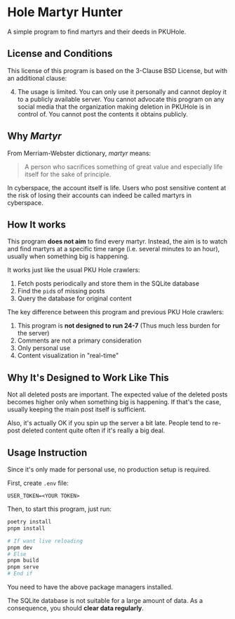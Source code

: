 # Hole Martyr Hunter

A simple program to find martyrs and their deeds in PKUHole.

## License and Conditions

This license of this program is based on the 3-Clause BSD License, but with an additional clause:

4. The usage is limited. You can only use it personally and cannot deploy it to a publicly available server. You cannot advocate this program on any social media that the organization making deletion in PKUHole is in control of. You cannot post the contents it obtains publicly.

## Why *Martyr*

From Merriam-Webster dictionary, _martyr_ means:

> A person who sacrifices something of great value and especially life itself for the sake of principle.

In cyberspace, the account itself is life. Users who post sensitive content at the risk of losing their accounts can indeed be called martyrs in cyberspace.

## How It works

This program **does not aim** to find every martyr. Instead, the aim is to watch and find martyrs at a specific time range (i.e. several minutes to an hour), usually when something big is happening.

It works just like the usual PKU Hole crawlers:
1. Fetch posts periodically and store them in the SQLite database
2. Find the `pid`s of missing posts
3. Query the database for original content

The key difference between this program and previous PKU Hole crawlers:
1. This program is **not designed to run 24-7**
   (Thus much less burden for the server)
2. Comments are not a primary consideration
3. Only personal use
4. Content visualization in "real-time"

## Why It's Designed to Work Like This

Not all deleted posts are important. The expected value of the deleted posts becomes higher only when something big is happening. If that's the case, usually keeping the main post itself is sufficient.

Also, it's actually OK if you spin up the server a bit late. People tend to re-post deleted content quite often if it's really a big deal.

## Usage Instruction

Since it's only made for personal use, no production setup is required.

First, create `.env` file:

```
USER_TOKEN=<YOUR TOKEN>
```

Then, to start this program, just run:

```sh
poetry install
pnpm install

# If want live reloading
pnpm dev
# Else
pnpm build
pnpm serve
# End if
```

You need to have the above package managers installed.

The SQLite database is not suitable for a large amount of data. As a consequence, you should **clear data regularly**.

